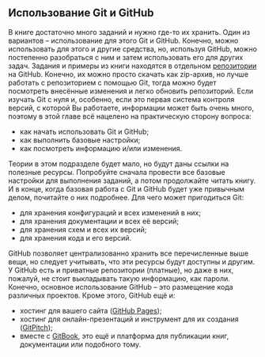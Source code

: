 ## Использование Git и GitHub

В книге достаточно много заданий и нужно где-то их хранить. Один из вариантов – использование для этого Git и GitHub. Конечно, можно использовать для этого и другие средства, но, используя GitHub, можно постепенно разобраться с ним и затем использовать его для других задач. Задания и примеры из книги находятся в отдельном [репозитории](https://github.com/natenka/pyneng-examples-exercises/) на GitHub. Конечно, их можно просто скачать как zip-архив, но лучше работать с репозиторием с помощью Git, тогда можно будет посмотреть внесённые изменения и легко обновить репозиторий. Если изучать Git с нуля и, особенно, если это первая система контроля версий, с которой Вы работаете, информации может быть очень много, поэтому в этой главе всё нацелено на практическую сторону вопроса:

* как начать использовать Git и GitHub;
* как выполнить базовые настройки;
* как посмотреть информацию и/или изменения.

Теории в этом подразделе будет мало, но будут даны ссылки на полезные ресурсы. Попробуйте сначала провести все базовые настройки для выполнения заданий, а потом продолжайте читать книгу. И в конце, когда базовая работа с Git и GitHub будет уже привычным делом, почитайте о них подробнее. Для чего может пригодиться Git:

* для хранения конфигураций и всех изменений в них;
* для хранения документации и всех её версий;
* для хранения схем и всех их версий;
* для хранения кода и его версий.

GitHub позволяет централизованно хранить все перечисленные выше вещи, но следует учитывать, что эти ресурсы будут доступны и другим. У GitHub есть и приватные репозитории (платные), но даже в них, пожалуй, не стоит выкладывать такую информацию, как пароли. Конечно, основное использование GitHub – это размещение кода различных проектов. Кроме этого, GitHub ещё и:

* хостинг для вашего сайта ([GitHub Pages](https://pages.github.com/));
* хостинг для онлайн-презентаций и инструмент для их создания ([GitPitch](https://gitpitch.com/));
* вместе с [GitBook](https://www.gitbook.com), это ещё и платформа для публикации книг, документации или подобного тому.
